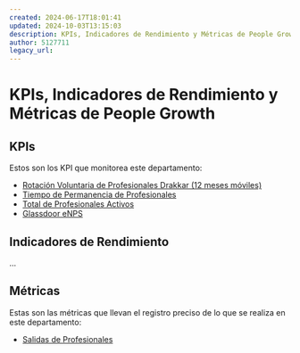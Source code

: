 ```yaml
---
created: 2024-06-17T18:01:41
updated: 2024-10-03T13:15:03
description: KPIs, Indicadores de Rendimiento y Métricas de People Growth
author: 5127711
legacy_url: 
---
```


# KPIs, Indicadores de Rendimiento y Métricas de People Growth

## KPIs

Estos son los KPI que monitorea este departamento:

* [Rotación Voluntaria de Profesionales Drakkar (12 meses móviles)](rotacion-voluntaria-profesionales-drakkar-12m)
* [Tiempo de Permanencia de Profesionales](tiempo-permanencia-profesionales)
* [Total de Profesionales Activos](total-profesionales-activos)
* [Glassdoor eNPS](glassdoor-enps)

## Indicadores de Rendimiento

...

## Métricas

Estas son las métricas que llevan el registro preciso de lo que se realiza en este departamento:

* [Salidas de Profesionales](metrics/salidas-profesionales)
